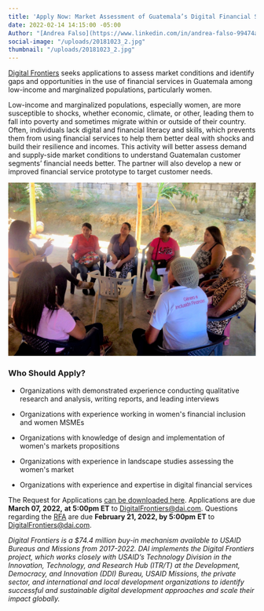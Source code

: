 ```yaml
---
title: 'Apply Now: Market Assessment of Guatemala’s Digital Financial Services'
date: 2022-02-14 14:15:00 -05:00
Author: "[Andrea Falso](https://www.linkedin.com/in/andrea-falso-99474a103/)"
social-image: "/uploads/20181023_2.jpg"
thumbnail: "/uploads/20181023_2.jpg"
---
```


[Digital Frontiers](https://www.dai.com/our-work/projects/worldwide-digital-frontiers-df) seeks applications to assess market conditions and identify gaps and opportunities in the use of financial services in Guatemala among low-income and marginalized populations, particularly women.

Low-income and marginalized populations, especially women, are more susceptible to shocks, whether economic, climate, or other, leading them to fall into poverty and sometimes migrate within or outside of their country. Often, individuals lack digital and financial literacy and skills, which prevents them from using financial services to help them better deal with shocks and build their resilience and incomes. This activity will better assess demand and supply-side market conditions to understand Guatemalan customer segments’ financial needs better. The partner will also develop a new or improved financial service prototype to target customer needs.

![20181023_2.jpg](/uploads/20181023_2.jpg)

### Who Should Apply?

* Organizations with demonstrated experience conducting qualitative research and analysis, writing reports, and leading interviews

* Organizations with experience working in women's financial inclusion and women MSMEs

* Organizations with knowledge of design and implementation of women's markets propositions

* Organizations with experience in landscape studies assessing the women's market

* Organizations with experience and expertise in digital financial services

The Request for Applications [can be downloaded  here](https://dai-assets.s3.amazonaws.com/rfps/RFA%202022-06%20Guatemala%20DFS%20Assessment.pdf). Applications are due **March 07, 2022,** **at 5:00pm ET** to [DigitalFrontiers@dai.com](mailto:DigitalFrontiers@dai.com). Questions regarding the [RFA](https://dai-assets.s3.amazonaws.com/rfps/RFA%202022-06%20Guatemala%20DFS%20Assessment.pdf) are due **February 21, 2022, by 5:00pm** **ET** to [DigitalFrontiers@dai.com](mailto:DigitalFrontiers@dai.com).

*Digital Frontiers is a $74.4 million buy-in mechanism available to USAID Bureaus and Missions from 2017-2022. DAI implements the Digital Frontiers project, which works closely with USAID’s Technology Division in the Innovation, Technology, and Research Hub (ITR/T) at the Development, Democracy, and Innovation (DDI) Bureau, USAID Missions, the private sector, and international and local development organizations to identify successful and sustainable digital development approaches and scale their impact globally.*